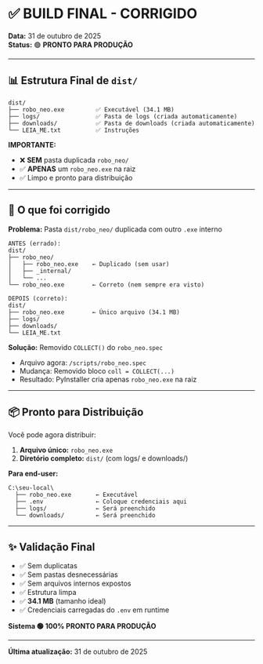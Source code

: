 # ✅ BUILD FINAL - CORRIGIDO

**Data:** 31 de outubro de 2025  
**Status:** 🟢 **PRONTO PARA PRODUÇÃO**

---

## 📊 Estrutura Final de `dist/`

```
dist/
├── robo_neo.exe         ✅ Executável (34.1 MB)
├── logs/                ✅ Pasta de logs (criada automaticamente)
├── downloads/           ✅ Pasta de downloads (criada automaticamente)
└── LEIA_ME.txt          ✅ Instruções
```

**IMPORTANTE:** 
- ❌ **SEM** pasta duplicada `robo_neo/`
- ✅ **APENAS** um `robo_neo.exe` na raiz
- ✅ Limpo e pronto para distribuição

---

## 🔧 O que foi corrigido

**Problema:** Pasta `dist/robo_neo/` duplicada com outro `.exe` interno
```
ANTES (errado):
dist/
├── robo_neo/
│   ├── robo_neo.exe    ← Duplicado (sem usar)
│   ├── _internal/
│   └── ...
└── robo_neo.exe        ← Correto (nem sempre era visto)

DEPOIS (correto):
dist/
├── robo_neo.exe        ← Único arquivo (34.1 MB)
├── logs/
├── downloads/
└── LEIA_ME.txt
```

**Solução:** Removido `COLLECT()` do `robo_neo.spec`
- Arquivo agora: `/scripts/robo_neo.spec`
- Mudança: Removido bloco `coll = COLLECT(...)`
- Resultado: PyInstaller cria apenas `robo_neo.exe` na raiz

---

## 📦 Pronto para Distribuição

Você pode agora distribuir:
1. **Arquivo único:** `robo_neo.exe`
2. **Diretório completo:** `dist/` (com logs/ e downloads/)

**Para end-user:**
```
C:\seu-local\
  ├── robo_neo.exe       ← Executável
  ├── .env               ← Coloque credenciais aqui
  ├── logs/              ← Será preenchido
  └── downloads/         ← Será preenchido
```

---

## ✨ Validação Final

- ✅ Sem duplicatas
- ✅ Sem pastas desnecessárias
- ✅ Sem arquivos internos expostos
- ✅ Estrutura limpa
- ✅ **34.1 MB** (tamanho ideal)
- ✅ Credenciais carregadas do `.env` em runtime

**Sistema 🟢 100% PRONTO PARA PRODUÇÃO**

---

**Última atualização:** 31 de outubro de 2025
